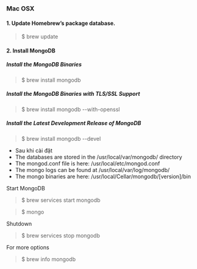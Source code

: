 
### Mac OSX

#### 1. Update Homebrew’s package database.
>$ brew update

#### 2. Install MongoDB

##### Install the MongoDB Binaries
 >$ brew install mongodb

##### Install the MongoDB Binaries with TLS/SSL Support
 >$ brew install mongodb --with-openssl

##### Install the Latest Development Release of MongoDB
 >$ brew install mongodb --devel
 
- Sau khi cài đặt 
 - The databases are stored in the /usr/local/var/mongodb/ directory
 - The mongod.conf file is here: /usr/local/etc/mongod.conf
 - The mongo logs can be found at /usr/local/var/log/mongodb/
 - The mongo binaries are here: /usr/local/Cellar/mongodb/[version]/bin


Start MongoDB
>$ brew services start mongodb

>$ mongo

Shutdown
>$ brew services stop mongodb

For more options
>$ brew info mongodb
